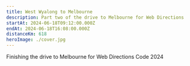 ```yaml
---
title: West Wyalong to Melbourne
description: Part two of the drive to Melbourne for Web Directions
startAt: 2024-06-18T09:12:00.000Z
endAt: 2024-06-18T16:08:00.000Z
distanceKm: 618
heroImage: ./cover.jpg
---
```


Finishing the drive to Melbourne for Web Directions Code 2024
